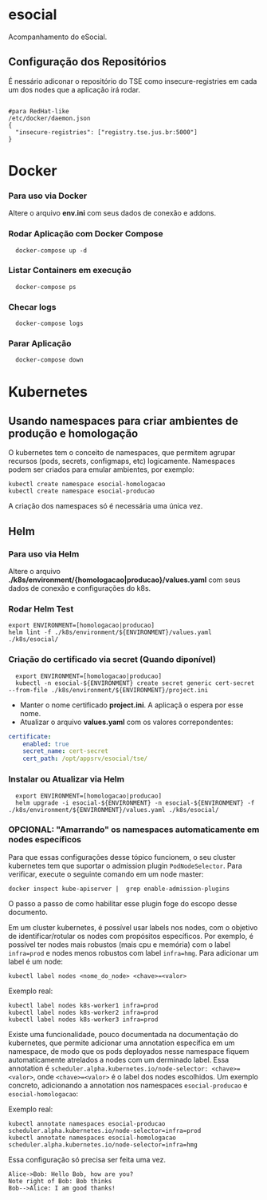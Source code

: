 # esocial
Acompanhamento do eSocial.

## Configuração dos Repositórios

É nessário adiconar o repositório do TSE como insecure-registries em cada um dos nodes que a aplicação irá rodar.

```shell

#para RedHat-like
/etc/docker/daemon.json
{
  "insecure-registries": ["registry.tse.jus.br:5000"]
}

```

# Docker

### Para uso via Docker
Altere o arquivo **env.ini** com seus dados de conexão e addons. 

### Rodar Aplicação com Docker Compose

```shell
  docker-compose up -d
```

### Listar Containers em execução
```shell
  docker-compose ps
```

### Checar logs
```shell
  docker-compose logs
```

### Parar Aplicação
```shell
  docker-compose down
```

# Kubernetes
## Usando namespaces para criar ambientes de produção e homologação
O kubernetes tem o conceito de namespaces, que permitem agrupar recursos (pods, secrets, configmaps, etc) logicamente. Namespaces podem ser criados para emular ambientes, por exemplo:
```shell
kubectl create namespace esocial-homologacao
kubectl create namespace esocial-producao
```
A criação dos namespaces só é necessária uma única vez.

## Helm

### Para uso via Helm
Altere o arquivo **./k8s/environment/{homologacao|producao}/values.yaml** com seus dados de conexão e configurações do k8s. 

### Rodar Helm Test

```shell
export ENVIRONMENT=[homologacao|producao]
helm lint -f ./k8s/environment/${ENVIRONMENT}/values.yaml ./k8s/esocial/
```
### Criação do certificado via secret (Quando diponível)

```shell
  export ENVIRONMENT=[homologacao|producao]
  kubectl -n esocial-${ENVIRONMENT} create secret generic cert-secret --from-file ./k8s/environment/${ENVIRONMENT}/project.ini  
```
* Manter o nome certificado **project.ini**. A aplicaçã
o espera por esse nome.
* Atualizar o arquivo **values.yaml** com os valores correpondentes:

```yaml
certificate:
    enabled: true
    secret_name: cert-secret
    cert_path: /opt/appsrv/esocial/tse/
```

### Instalar ou Atualizar via Helm

```shell
  export ENVIRONMENT=[homologacao|producao]  
  helm upgrade -i esocial-${ENVIRONMENT} -n esocial-${ENVIRONMENT} -f ./k8s/environment/${ENVIRONMENT}/values.yaml ./k8s/esocial/
```

### OPCIONAL: "Amarrando" os namespaces automaticamente em nodes específicos
Para que essas configurações desse tópico funcionem, o seu cluster kubernetes tem que suportar o admission plugin `PodNodeSelector`. Para verificar, execute o seguinte comando em um node master:
```shell
docker inspect kube-apiserver |  grep enable-admission-plugins
```
O passo a passo de como habilitar esse plugin foge do escopo desse documento.

Em um cluster kubernetes, é possível usar labels nos nodes, com o objetivo de identificar/rotular os nodes com propósitos específicos. Por exemplo, é possível ter nodes mais robustos (mais cpu e memória) com o label `infra=prod` e nodes menos robustos com label `infra=hmg`. Para adicionar um label é um node:
```shell
kubectl label nodes <nome_do_node> <chave>=<valor>
```

Exemplo real:
```shell
kubectl label nodes k8s-worker1 infra=prod
kubectl label nodes k8s-worker2 infra=prod
kubectl label nodes k8s-worker3 infra=prod
```

Existe uma funcionalidade, pouco documentada na documentação do kubernetes, que permite adicionar uma annotation específica em um namespace, de modo que os pods deployados nesse namespace fiquem automaticamente atrelados a nodes com um derminado label. Essa annotation é `scheduler.alpha.kubernetes.io/node-selector: <chave>=<valor>`, onde `<chave>=<valor>` é o label dos nodes escolhidos. Um exemplo concreto, adicionando a annotation nos namespaces `esocial-producao` e `esocial-homologacao`:

Exemplo real:
```shell
kubectl annotate namespaces esocial-producao scheduler.alpha.kubernetes.io/node-selector=infra=prod
kubectl annotate namespaces esocial-homologacao scheduler.alpha.kubernetes.io/node-selector=infra=hmg
```
Essa configuração só precisa ser feita uma vez.


```sequence
Alice->Bob: Hello Bob, how are you?
Note right of Bob: Bob thinks
Bob-->Alice: I am good thanks!
```

